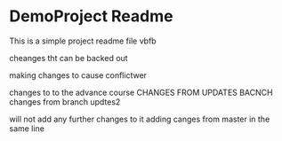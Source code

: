 # DemoProject Readme

This is a simple project readme file vbfb

cheanges tht can be backed out

making changes to cause conflictwer

changes to to the advance course 
CHANGES FROM UPDATES BACNCH
changes from branch updtes2


will not add any further changes to it
adding canges from master in the same line